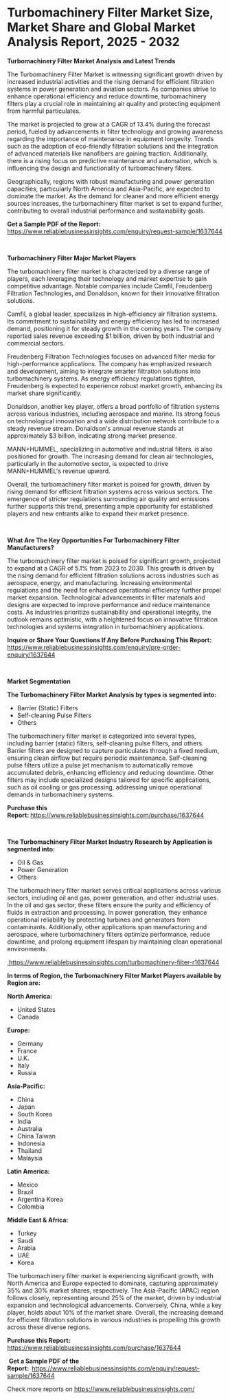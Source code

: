 <p><h1>Turbomachinery Filter Market Size, Market Share and Global Market Analysis Report, 2025 - 2032</h1></p><p><strong>Turbomachinery Filter Market Analysis and Latest Trends</strong></p>
<p><p>The Turbomachinery Filter Market is witnessing significant growth driven by increased industrial activities and the rising demand for efficient filtration systems in power generation and aviation sectors. As companies strive to enhance operational efficiency and reduce downtime, turbomachinery filters play a crucial role in maintaining air quality and protecting equipment from harmful particulates. </p><p>The market is projected to grow at a CAGR of 13.4% during the forecast period, fueled by advancements in filter technology and growing awareness regarding the importance of maintenance in equipment longevity. Trends such as the adoption of eco-friendly filtration solutions and the integration of advanced materials like nanofibers are gaining traction. Additionally, there is a rising focus on predictive maintenance and automation, which is influencing the design and functionality of turbomachinery filters. </p><p>Geographically, regions with robust manufacturing and power generation capacities, particularly North America and Asia-Pacific, are expected to dominate the market. As the demand for cleaner and more efficient energy sources increases, the turbomachinery filter market is set to expand further, contributing to overall industrial performance and sustainability goals.</p></p>
<p><strong>Get a Sample PDF of the Report:&nbsp;</strong> <a href="https://www.reliablebusinessinsights.com/enquiry/request-sample/1637644?utm_campaign=2518&utm_medium=2&utm_source=Github&utm_content=ia&utm_term=27022025&utm_id=turbomachinery-filter">https://www.reliablebusinessinsights.com/enquiry/request-sample/1637644</a></p>
<p>&nbsp;</p>
<p><strong>Turbomachinery Filter Major Market Players</strong></p>
<p><p>The turbomachinery filter market is characterized by a diverse range of players, each leveraging their technology and market expertise to gain competitive advantage. Notable companies include Camfil, Freudenberg Filtration Technologies, and Donaldson, known for their innovative filtration solutions.</p><p>Camfil, a global leader, specializes in high-efficiency air filtration systems. Its commitment to sustainability and energy efficiency has led to increased demand, positioning it for steady growth in the coming years. The company reported sales revenue exceeding $1 billion, driven by both industrial and commercial sectors.</p><p>Freudenberg Filtration Technologies focuses on advanced filter media for high-performance applications. The company has emphasized research and development, aiming to integrate smarter filtration solutions into turbomachinery systems. As energy efficiency regulations tighten, Freudenberg is expected to experience robust market growth, enhancing its market share significantly.</p><p>Donaldson, another key player, offers a broad portfolio of filtration systems across various industries, including aerospace and marine. Its strong focus on technological innovation and a wide distribution network contribute to a steady revenue stream. Donaldson's annual revenue stands at approximately $3 billion, indicating strong market presence.</p><p>MANN+HUMMEL, specializing in automotive and industrial filters, is also positioned for growth. The increasing demand for clean air technologies, particularly in the automotive sector, is expected to drive MANN+HUMMEL's revenue upward.</p><p>Overall, the turbomachinery filter market is poised for growth, driven by rising demand for efficient filtration systems across various sectors. The emergence of stricter regulations surrounding air quality and emissions further supports this trend, presenting ample opportunity for established players and new entrants alike to expand their market presence.</p></p>
<p>&nbsp;</p>
<p><strong>What Are The Key Opportunities For Turbomachinery Filter Manufacturers?</strong></p>
<p><p>The turbomachinery filter market is poised for significant growth, projected to expand at a CAGR of 5.1% from 2023 to 2030. This growth is driven by the rising demand for efficient filtration solutions across industries such as aerospace, energy, and manufacturing. Increasing environmental regulations and the need for enhanced operational efficiency further propel market expansion. Technological advancements in filter materials and designs are expected to improve performance and reduce maintenance costs. As industries prioritize sustainability and operational integrity, the outlook remains optimistic, with a heightened focus on innovative filtration technologies and systems integration in turbomachinery applications.</p></p>
<p><strong>Inquire or Share Your Questions If Any Before Purchasing This Report:</strong> <a href="https://www.reliablebusinessinsights.com/enquiry/pre-order-enquiry/1637644?utm_campaign=2518&utm_medium=2&utm_source=Github&utm_content=ia&utm_term=27022025&utm_id=turbomachinery-filter">https://www.reliablebusinessinsights.com/enquiry/pre-order-enquiry/1637644</a></p>
<p>&nbsp;</p>
<p><strong>Market Segmentation</strong></p>
<p><strong>The Turbomachinery Filter Market Analysis by types is segmented into:</strong></p>
<p><ul><li>Barrier (Static) Filters</li><li>Self-cleaning Pulse Filters</li><li>Others</li></ul></p>
<p><p>The turbomachinery filter market is categorized into several types, including barrier (static) filters, self-cleaning pulse filters, and others. Barrier filters are designed to capture particulates through a fixed medium, ensuring clean airflow but require periodic maintenance. Self-cleaning pulse filters utilize a pulse jet mechanism to automatically remove accumulated debris, enhancing efficiency and reducing downtime. Other filters may include specialized designs tailored for specific applications, such as oil cooling or gas processing, addressing unique operational demands in turbomachinery systems.</p></p>
<p><strong>Purchase this Report:&nbsp;</strong><a href="https://www.reliablebusinessinsights.com/purchase/1637644?utm_campaign=2518&utm_medium=2&utm_source=Github&utm_content=ia&utm_term=27022025&utm_id=turbomachinery-filter">https://www.reliablebusinessinsights.com/purchase/1637644</a></p>
<p>&nbsp;</p>
<p><strong>The Turbomachinery Filter Market Industry Research by Application is segmented into:</strong></p>
<p><ul><li>Oil & Gas</li><li>Power Generation</li><li>Others</li></ul></p>
<p><p>The turbomachinery filter market serves critical applications across various sectors, including oil and gas, power generation, and other industrial uses. In the oil and gas sector, these filters ensure the purity and efficiency of fluids in extraction and processing. In power generation, they enhance operational reliability by protecting turbines and generators from contaminants. Additionally, other applications span manufacturing and aerospace, where turbomachinery filters optimize performance, reduce downtime, and prolong equipment lifespan by maintaining clean operational environments.</p></p>
<p><a href="https://www.reliablebusinessinsights.com/turbomachinery-filter-r1637644?utm_campaign=2518&utm_medium=2&utm_source=Github&utm_content=ia&utm_term=27022025&utm_id=turbomachinery-filter">&nbsp;https://www.reliablebusinessinsights.com/turbomachinery-filter-r1637644</a></p>
<p><strong>In terms of Region, the Turbomachinery Filter Market Players available by Region are:</strong></p>
<p>
    <p> <strong> North America: </strong>
        <ul>
            <li>United States</li>
            <li>Canada</li>
        </ul>
        </p> 
    <p> <strong> Europe: </strong>
        <ul>
            <li>Germany</li>
            <li>France</li>
            <li>U.K.</li>
            <li>Italy</li>
            <li>Russia</li>
        </ul>
        </p> 
    <p> <strong> Asia-Pacific: </strong>
        <ul>
            <li>China</li>
            <li>Japan</li>
            <li>South Korea</li>
            <li>India</li>
            <li>Australia</li>
            <li>China Taiwan</li>
            <li>Indonesia</li>
            <li>Thailand</li>
            <li>Malaysia</li>
        </ul>
        </p> 
    <p> <strong> Latin America: </strong>
        <ul>
            <li>Mexico</li>
            <li>Brazil</li>
            <li>Argentina Korea</li>
            <li>Colombia</li>
        </ul>
        </p> 
    <p> <strong> Middle East & Africa: </strong>
        <ul>
            <li>Turkey</li>
            <li>Saudi</li>
            <li>Arabia</li>
            <li>UAE</li>
            <li>Korea</li>
        </ul>
    </p>
    </p>
<p><p>The turbomachinery filter market is experiencing significant growth, with North America and Europe expected to dominate, capturing approximately 35% and 30% market shares, respectively. The Asia-Pacific (APAC) region follows closely, representing around 25% of the market, driven by industrial expansion and technological advancements. Conversely, China, while a key player, holds about 10% of the market share. Overall, the increasing demand for efficient filtration solutions in various industries is propelling this growth across these diverse regions.</p></p>
<p><strong>Purchase this Report: </strong><a href="https://www.reliablebusinessinsights.com/purchase/1637644?utm_campaign=2518&utm_medium=2&utm_source=Github&utm_content=ia&utm_term=27022025&utm_id=turbomachinery-filter">https://www.reliablebusinessinsights.com/purchase/1637644</a></p>
<p>&nbsp;<strong>Get a Sample PDF of the Report:&nbsp;&nbsp;</strong><a href="https://www.reliablebusinessinsights.com/enquiry/request-sample/1637644?utm_campaign=2518&utm_medium=2&utm_source=Github&utm_content=ia&utm_term=27022025&utm_id=turbomachinery-filter">https://www.reliablebusinessinsights.com/enquiry/request-sample/1637644</a></p>
<p><strong></strong></p>
<p>Check more reports on <a href="https://www.reliablebusinessinsights.com/?utm_campaign=2518&utm_medium=2&utm_source=Github&utm_content=ia&utm_term=27022025&utm_id=turbomachinery-filter">https://www.reliablebusinessinsights.com/</a></p>
